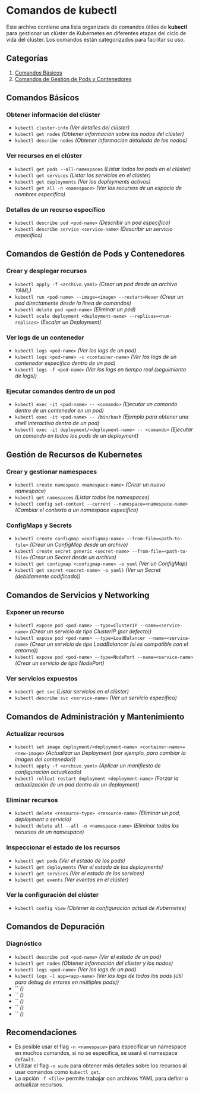# Comandos de kubectl
Este archivo contiene una lista organizada de comandos útiles de **kubectl** para gestionar un clúster de Kubernetes en diferentes etapas del ciclo de vida del clúster. Los comandos están categorizados para facilitar su uso.

## Categorías
1. [Comandos Básicos](#comandos-básicos)
2. [Comandos de Gestión de Pods y Contenedores](#comandos-de-gestión-de-pods-y-contenedores)



## Comandos Básicos
### Obtener información del clúster
- `kubectl cluster-info` *(Ver detalles del clúster)*
- `kubectl get nodes` *(Obtener información sobre los nodos del clúster)*
- `kubectl describe nodes` *(Obtener información detallada de los nodos)*
### Ver recursos en el clúster
- `kubectl get pods --all-namespaces` *(Listar todos los pods en el clúster)*
- `kubectl get services` *(Listar los servicios en el clúster)*
- `kubectl get deployments` *(Ver los deployments activos)*
- `kubectl get all -n <namespace>` *(Ver los recursos de un espacio de nombres específico)*
### Detalles de un recurso específico
- `kubectl describe pod <pod-name>` *(Describir un pod específico)*
- `kubectl describe service <service-name>` *(Describir un servicio específico)*

## Comandos de Gestión de Pods y Contenedores
### Crear y desplegar recursos
- `kubectl apply -f <archivo.yaml>` *(Crear un pod desde un archivo YAML)*
- `kubectl run <pod-name> --image=<image> --restart=Never` *(Crear un pod directamente desde la línea de comandos)*
- `kubectl delete pod <pod-name>` *(Eliminar un pod)*
- `kubectl scale deployment <deployment-name> --replicas=<num-replicas>` *(Escalar un Deployment)*
### Ver logs de un contenedor
- `kubectl logs <pod-name>` *(Ver los logs de un pod)*
- `kubectl logs <pod-name> -c <container-name>` *(Ver los logs de un contenedor específico dentro de un pod)*
- `kubectl logs -f <pod-name>` *(Ver los logs en tiempo real (seguimiento de logs))*
### Ejecutar comandos dentro de un pod
- `kubectl exec -it <pod-name> -- <comando>` *(Ejecutar un comando dentro de un contenedor en un pod)*
- `kubectl exec -it <pod-name> -- /bin/bash` *(Ejemplo para obtener una shell interactiva dentro de un pod)*
- `kubectl exec -it deployment/<deployment-name> -- <comando>` *(Ejecutar un comando en todos los pods de un deployment)*

## Gestión de Recursos de Kubernetes
### Crear y gestionar namespaces
- `kubectl create namespace <namespace-name>` *(Crear un nuevo namespace)*
- `kubectl get namespaces` *(Listar todos los namespaces)*
- `kubectl config set-context --current --namespace=<namespace-name>` *(Cambiar el contexto a un namespace específico)*
### ConfigMaps y Secrets
- `kubectl create configmap <configmap-name> --from-file=<path-to-file>` *(Crear un ConfigMap desde un archivo)*
- `kubectl create secret generic <secret-name> --from-file=<path-to-file>` *(Crear un Secret desde un archivo)*
- `kubectl get configmap <configmap-name> -o yaml` *(Ver un ConfigMap)*
- `kubectl get secret <secret-name> -o yaml)` *(Ver un Secret (debidamente codificado))*

## Comandos de Servicios y Networking
### Exponer un recurso
- `kubectl expose pod <pod-name> --type=ClusterIP --name=<service-name>` *(Crear un servicio de tipo ClusterIP (por defecto))*
- `kubectl expose pod <pod-name> --type=LoadBalancer --name=<service-name>` *(Crear un servicio de tipo LoadBalancer (si es compatible con el entorno))*
- `kubectl expose pod <pod-name> --type=NodePort --name=<service-name>` *(Crear un servicio de tipo NodePort)*
### Ver servicios expuestos
- `kubectl get svc` *(Listar servicios en el clúster)*
- `kubectl describe svc <service-name>` *(Ver un servicio específico)*

## Comandos de Administración y Mantenimiento
### Actualizar recursos
- `kubectl set image deployment/<deployment-name> <container-name>=<new-image>` *(Actualizar un Deployment (por ejemplo, para cambiar la imagen del contenedor))*
- `kubectl apply -f <archivo.yaml>` *(Aplicar un manifiesto de configuración actualizado)*
- `kubectl rollout restart deployment <deployment-name>` *(Forzar la actualización de un pod dentro de un deployment)*
### Eliminar recursos
- `kubectl delete <resource-type> <resource-name>` *(Eliminar un pod, deployment o servicio)*
- `kubectl delete all --all -n <namespace-name>` *(Eliminar todos los recursos de un namespace)*
### Inspeccionar el estado de los recursos
- `kubectl get pods` *(Ver el estado de los pods)*
- `kubectl get deployments` *(Ver el estado de los deployments)*
- `kubectl get services` *(Ver el estado de los services)*
- `kubectl get events` *(Ver eventos en el clúster)*
### Ver la configuración del clúster
- `kubectl config view` *(Obtener la configuración actual de Kubernetes)*

## Comandos de Depuración
### Diagnóstico
- `kubectl describe pod <pod-name>` *(Ver el estado de un pod)*
- `kubectl get nodes` *(Obtener información del clúster y los nodos)*
- `kubectl logs <pod-name>` *(Ver los logs de un pod)*
- `kubectl logs -l app=<app-name>` *(Ver los logs de todos los pods (útil para debug de errores en múltiples pods))*
- `` *()*
- `` *()*
- `` *()*
- `` *()*
- `` *()*

## Recomendaciones
- Es posible usar el flag `-n <namespace>` para especificar un namespace en muchos comandos, si no se especifica, se usará el namespace `default`.
- Utilizar el flag `-o wide` para obtener más detalles sobre los recursos al usar comandos como `kubectl get`.
- La opción `-f <file>` permite trabajar con archivos YAML para definir o actualizar recursos.

